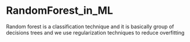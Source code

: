 # RandomForest_in_ML
Random forest is a classification technique and it is basically group of decisions trees and we use regularization techniques to reduce overfitting
